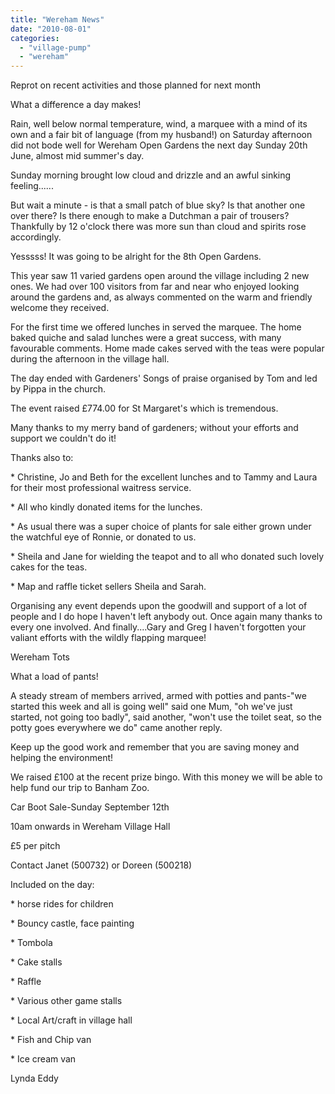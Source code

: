 ```yaml
---
title: "Wereham News"
date: "2010-08-01"
categories: 
  - "village-pump"
  - "wereham"
---
```


Reprot on recent activities and those planned for next month

What a difference a day makes!

Rain, well below normal temperature, wind, a marquee with a mind of its own and a fair bit of language (from my husband!) on Saturday afternoon did not bode well for Wereham Open Gardens the next day Sunday 20th June, almost mid summer's day.

Sunday morning brought low cloud and drizzle and an awful sinking feeling......

But wait a minute - is that a small patch of blue sky? Is that another one over there? Is there enough to make a Dutchman a pair of trousers? Thankfully by 12 o'clock there was more sun than cloud and spirits rose accordingly.

Yesssss! It was going to be alright for the 8th Open Gardens.

This year saw 11 varied gardens open around the village including 2 new ones. We had over 100 visitors from far and near who enjoyed looking around the gardens and, as always commented on the warm and friendly welcome they received.

For the first time we offered lunches in served the marquee. The home baked quiche and salad lunches were a great success, with many favourable comments. Home made cakes served with the teas were popular during the afternoon in the village hall.

The day ended with Gardeners' Songs of praise organised by Tom and led by Pippa in the church.

The event raised £774.00 for St Margaret's which is tremendous.

Many thanks to my merry band of gardeners; without your efforts and support we couldn't do it!

Thanks also to:

\* Christine, Jo and Beth for the excellent lunches and to Tammy and Laura for their most professional waitress service.

\* All who kindly donated items for the lunches.

\* As usual there was a super choice of plants for sale either grown under the watchful eye of Ronnie, or donated to us.

\* Sheila and Jane for wielding the teapot and to all who donated such lovely cakes for the teas.

\* Map and raffle ticket sellers Sheila and Sarah.

Organising any event depends upon the goodwill and support of a lot of people and I do hope I haven't left anybody out. Once again many thanks to every one involved. And finally....Gary and Greg I haven't forgotten your valiant efforts with the wildly flapping marquee!

Wereham Tots

What a load of pants!

A steady stream of members arrived, armed with potties and pants-"we started this week and all is going well" said one Mum, "oh we've just started, not going too badly", said another, "won't use the toilet seat, so the potty goes everywhere we do" came another reply.

Keep up the good work and remember that you are saving money and helping the environment!

We raised £100 at the recent prize bingo. With this money we will be able to help fund our trip to Banham Zoo.

Car Boot Sale-Sunday September 12th

10am onwards in Wereham Village Hall

£5 per pitch

Contact Janet (500732) or Doreen (500218)

Included on the day:

\* horse rides for children

\* Bouncy castle, face painting

\* Tombola

\* Cake stalls

\* Raffle

\* Various other game stalls

\* Local Art/craft in village hall

\* Fish and Chip van

\* Ice cream van

Lynda Eddy
